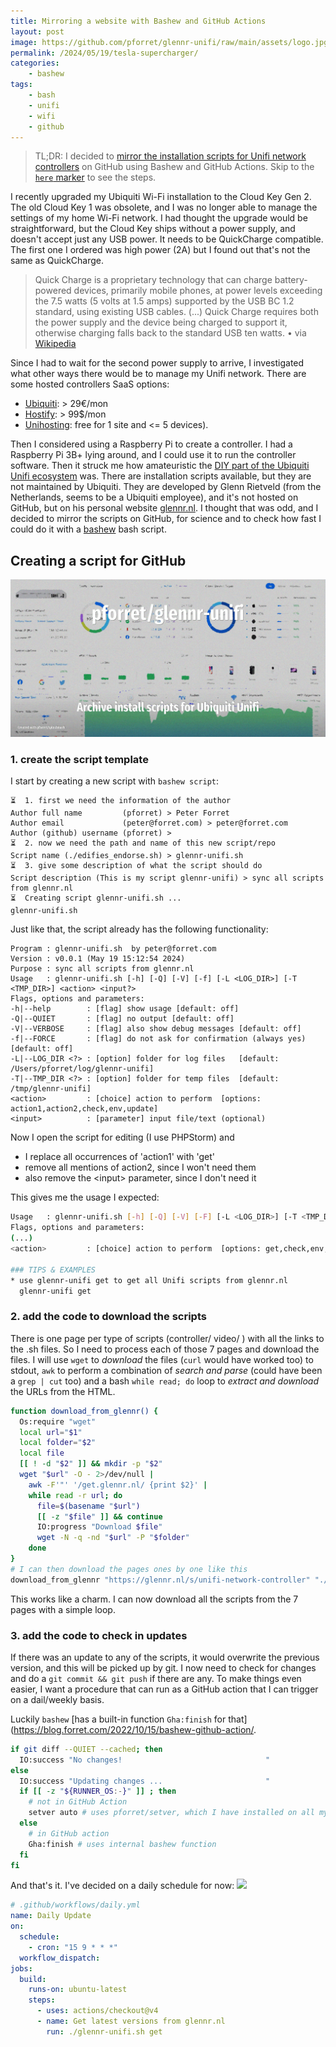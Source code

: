 ```yaml
---
title: Mirroring a website with Bashew and GitHub Actions
layout: post
image: https://github.com/pforret/glennr-unifi/raw/main/assets/logo.jpg
permalink: /2024/05/19/tesla-supercharger/
categories:
    - bashew
tags:
    - bash
    - unifi
    - wifi
    - github
---
```


> TL;DR: I decided to [mirror the installation scripts for Unifi network controllers](https://github.com/pforret/glennr-unifi) on GitHub using Bashew and GitHub Actions. Skip to the <a href="#here">`here` marker</a> to see the steps.


I recently upgraded my Ubiquiti Wi-Fi installation to the Cloud Key Gen 2. The old Cloud Key 1 was obsolete, and I was no longer able to manage the settings of my home Wi-Fi network. I had thought the upgrade would be straightforward, but the Cloud Key ships without a power supply, and doesn't accept just any USB power. It needs to be QuickCharge compatible. The first one I ordered was high power (2A) but I found out that's not the same as QuickCharge.

> Quick Charge is a proprietary technology that can charge battery-powered devices, primarily mobile phones, at power levels exceeding the 7.5 watts (5 volts at 1.5 amps) supported by the USB BC 1.2 standard, using existing USB cables. (...) Quick Charge requires both the power supply and the device being charged to support it, otherwise charging falls back to the standard USB ten watts.
> &bull; via [Wikipedia](https://en.wikipedia.org/wiki/Quick_Charge)

Since I had to wait for the second power supply to arrive, I investigated what other ways there would be to manage my Unifi network. There are some hosted controllers SaaS options: 

* [Ubiquiti](https://eu.store.ui.com/eu/en/collections/unifi-accessory-tech-hosting-and-gateways-cloud/products/unifi-hosting): > 29&euro;/mon 
* [Hostify](https://www.hostifi.com/#pricing): > 99$/mon
* [Unihosting](https://www.unihosted.com/#pricing): free for 1 site and <= 5 devices). 

Then I considered using a Raspberry Pi to create a controller. I had a Raspberry Pi 3B+ lying around, and I could use it to run the controller software. Then it struck me how amateuristic the [DIY part of the Ubiquiti Unifi ecosystem](https://community.ui.com/questions/UniFi-Installation-Scripts-or-UniFi-Easy-Update-Script-or-UniFi-Lets-Encrypt-or-UniFi-Easy-Encrypt-/ccbc7530-dd61-40a7-82ec-22b17f027776) was. There are installation scripts available, but they are not maintained by Ubiquiti. They are developed by Glenn Rietveld (from the Netherlands, seems to be a Ubiquiti employee), and it's not hosted on GitHub, but on his personal website [glennr.nl](https://glennr.nl/scripts). I thought that was odd, and I decided to mirror the scripts on GitHub, for science and to check how fast I could do it with a [bashew](https://github.com/pforret/bashew) bash script.

##  <a name="here">Creating a script for GitHub</a>

[![](https://github.com/pforret/glennr-unifi/raw/main/assets/logo.jpg)](https://github.com/pforret/glennr-unifi)

### 1. create the script template

I start by creating a new script with `bashew script`:

```
⏳  1. first we need the information of the author
Author full name         (pforret) > Peter Forret
Author email             (peter@forret.com) > peter@forret.com
Author (github) username (pforret) > 
⏳  2. now we need the path and name of this new script/repo
Script name (./edifies_endorse.sh) > glennr-unifi.sh
⏳  3. give some description of what the script should do
Script description (This is my script glennr-unifi) > sync all scripts from glennr.nl
⏳  Creating script glennr-unifi.sh ...
glennr-unifi.sh
```

Just like that, the script already has the following functionality:

```
Program : glennr-unifi.sh  by peter@forret.com
Version : v0.0.1 (May 19 15:12:54 2024)
Purpose : sync all scripts from glennr.nl
Usage   : glennr-unifi.sh [-h] [-Q] [-V] [-f] [-L <LOG_DIR>] [-T <TMP_DIR>] <action> <input?>
Flags, options and parameters:
-h|--help        : [flag] show usage [default: off]
-Q|--QUIET       : [flag] no output [default: off]
-V|--VERBOSE     : [flag] also show debug messages [default: off]
-f|--FORCE       : [flag] do not ask for confirmation (always yes) [default: off]
-L|--LOG_DIR <?> : [option] folder for log files   [default: /Users/pforret/log/glennr-unifi]
-T|--TMP_DIR <?> : [option] folder for temp files  [default: /tmp/glennr-unifi]
<action>         : [choice] action to perform  [options: action1,action2,check,env,update]
<input>          : [parameter] input file/text (optional)
```
Now I open the script for editing (I use PHPStorm) and

* I replace all occurrences of 'action1' with 'get'
* remove all mentions of action2, since I won't need them
* also remove the &lt;input&gt; parameter, since I don't need it

This gives me the usage I expected:
```bash
Usage   : glennr-unifi.sh [-h] [-Q] [-V] [-F] [-L <LOG_DIR>] [-T <TMP_DIR>] <action>
Flags, options and parameters:
(...)
<action>         : [choice] action to perform  [options: get,check,env,update]

### TIPS & EXAMPLES
* use glennr-unifi get to get all Unifi scripts from glennr.nl
  glennr-unifi get
```

### 2. add the code to download the scripts

There is one page per type of scripts (controller/ video/ ) with all the links to the .sh files. So I need to process each of those 7 pages and download the files. 
I will use `wget` to _download_ the files (`curl` would have worked too) to stdout, `awk` to perform a combination of _search and parse_ (could have been a `grep | cut` too) and a bash `while read; do` loop to _extract and download_ the URLs from the HTML. 

```bash
function download_from_glennr() {
  Os:require "wget"
  local url="$1"
  local folder="$2"
  local file
  [[ ! -d "$2" ]] && mkdir -p "$2"
  wget "$url" -O - 2>/dev/null |
    awk -F'"' '/get.glennr.nl/ {print $2}' |
    while read -r url; do
      file=$(basename "$url")
      [[ -z "$file" ]] && continue
      IO:progress "Download $file"
      wget -N -q -nd "$url" -P "$folder"
    done
}
# I can then download the pages ones by one like this
download_from_glennr "https://glennr.nl/s/unifi-network-controller" "./scripts/controller"
```
This works like a charm. I can now download all the scripts from the 7 pages with a simple loop.

### 3. add the code to check in updates

If there was an update to any of the scripts, it would overwrite the previous version, and this will be picked up by git. I now need to check for changes and do a `git commit && git push` if there are any. To make things even easier, I want a procedure that can run as a GitHub action that I can trigger on a dail/weekly basis.

Luckily `bashew` [has a built-in function `Gha:finish` for that](https://blog.forret.com/2022/10/15/bashew-github-action/.
  
```bash
if git diff --QUIET --cached; then
  IO:success "No changes!                                "
else
  IO:success "Updating changes ...                       "
  if [[ -z "${RUNNER_OS:-}" ]] ; then
    # not in GitHub Action
    setver auto # uses pforret/setver, which I have installed on all my machines
  else
    # in GitHub action
    Gha:finish # uses internal bashew function
  fi
fi
```

And that's it. I've decided on a daily schedule for now: [![](https://github.com/pforret/glennr-unifi/actions/workflows/daily.yml/badge.svg)](https://github.com/pforret/glennr-unifi/actions/workflows/daily.yml)

```yaml
# .github/workflows/daily.yml
name: Daily Update
on:
  schedule:
    - cron: "15 9 * * *"
  workflow_dispatch:
jobs:
  build:
    runs-on: ubuntu-latest
    steps:
      - uses: actions/checkout@v4
      - name: Get latest versions from glennr.nl
        run: ./glennr-unifi.sh get
```
